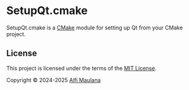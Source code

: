 # SetupQt.cmake

SetupQt.cmake is a [CMake](https://cmake.org/) module for setting up Qt from your CMake project.

## License

This project is licensed under the terms of the [MIT License](./LICENSE).

Copyright © 2024-2025 [Alfi Maulana](https://github.com/threeal)

